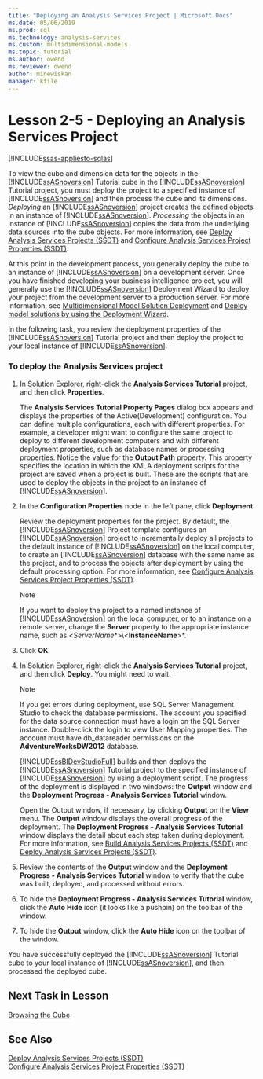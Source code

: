 ```yaml
---
title: "Deploying an Analysis Services Project | Microsoft Docs"
ms.date: 05/06/2019
ms.prod: sql
ms.technology: analysis-services
ms.custom: multidimensional-models
ms.topic: tutorial
ms.author: owend
ms.reviewer: owend
author: minewiskan
manager: kfile
---
```

# Lesson 2-5 - Deploying an Analysis Services Project
[!INCLUDE[ssas-appliesto-sqlas](../../includes/ssas-appliesto-sqlas.md)]

To view the cube and dimension data for the objects in the [!INCLUDE[ssASnoversion](../../includes/ssasnoversion-md.md)] Tutorial cube in the [!INCLUDE[ssASnoversion](../../includes/ssasnoversion-md.md)] Tutorial project, you must deploy the project to a specified instance of [!INCLUDE[ssASnoversion](../../includes/ssasnoversion-md.md)] and then process the cube and its dimensions. *Deploying* an [!INCLUDE[ssASnoversion](../../includes/ssasnoversion-md.md)] project creates the defined objects in an instance of [!INCLUDE[ssASnoversion](../../includes/ssasnoversion-md.md)]. *Processing* the objects in an instance of [!INCLUDE[ssASnoversion](../../includes/ssasnoversion-md.md)] copies the data from the underlying data sources into the cube objects. For more information, see [Deploy Analysis Services Projects &#40;SSDT&#41;](../multidimensional-models/deploy-analysis-services-projects-ssdt.md) and [Configure Analysis Services Project Properties &#40;SSDT&#41;](../multidimensional-models/configure-analysis-services-project-properties-ssdt.md).  
  
At this point in the development process, you generally deploy the cube to an instance of [!INCLUDE[ssASnoversion](../../includes/ssasnoversion-md.md)] on a development server. Once you have finished developing your business intelligence project, you will generally use the [!INCLUDE[ssASnoversion](../../includes/ssasnoversion-md.md)] Deployment Wizard to deploy your project from the development server to a production server. For more information, see [Multidimensional Model Solution Deployment](../deployment/multidimensional-model-solution-deployment.md) and [Deploy model solutions by using the Deployment Wizard](../deployment/deploy-model-solutions-using-the-deployment-wizard.md).  
  
In the following task, you review the deployment properties of the [!INCLUDE[ssASnoversion](../../includes/ssasnoversion-md.md)] Tutorial project and then deploy the project to your local instance of [!INCLUDE[ssASnoversion](../../includes/ssasnoversion-md.md)].  
  
### To deploy the Analysis Services project  
  
1.  In Solution Explorer, right-click the **Analysis Services Tutorial** project, and then click **Properties**.  
  
    The **Analysis Services Tutorial Property Pages** dialog box appears and displays the properties of the Active(Development) configuration. You can define multiple configurations, each with different properties. For example, a developer might want to configure the same project to deploy to different development computers and with different deployment properties, such as database names or processing properties. Notice the value for the **Output Path** property. This property specifies the location in which the XMLA deployment scripts for the project are saved when a project is built. These are the scripts that are used to deploy the objects in the project to an instance of [!INCLUDE[ssASnoversion](../../includes/ssasnoversion-md.md)].  
  
2.  In the **Configuration Properties** node in the left pane, click **Deployment**.  
  
    Review the deployment properties for the project. By default, the [!INCLUDE[ssASnoversion](../../includes/ssasnoversion-md.md)] Project template configures an [!INCLUDE[ssASnoversion](../../includes/ssasnoversion-md.md)] project to incrementally deploy all projects to the default instance of [!INCLUDE[ssASnoversion](../../includes/ssasnoversion-md.md)] on the local computer, to create an [!INCLUDE[ssASnoversion](../../includes/ssasnoversion-md.md)] database with the same name as the project, and to process the objects after deployment by using the default processing option. For more information, see [Configure Analysis Services Project Properties &#40;SSDT&#41;](../multidimensional-models/configure-analysis-services-project-properties-ssdt.md).  
  
    > [!NOTE]  
    > If you want to deploy the project to a named instance of [!INCLUDE[ssASnoversion](../../includes/ssasnoversion-md.md)] on the local computer, or to an instance on a remote server, change the **Server** property to the appropriate instance name, such as \<*ServerName**>\\<**InstanceName**>*.  
  
3.  Click **OK**.  
  
4.  In Solution Explorer, right-click the **Analysis Services Tutorial** project, and then click **Deploy**. You might need to wait.  
  
    > [!NOTE]  
    > If you get errors during deployment, use SQL Server Management Studio to check the database permissions. The account you specified for the data source connection must have a login on the SQL Server instance. Double-click the login to view User Mapping properties. The account must have db_datareader permissions on the **AdventureWorksDW2012** database.  
  
    [!INCLUDE[ssBIDevStudioFull](../../includes/ssbidevstudiofull-md.md)] builds and then deploys the [!INCLUDE[ssASnoversion](../../includes/ssasnoversion-md.md)] Tutorial project to the specified instance of [!INCLUDE[ssASnoversion](../../includes/ssasnoversion-md.md)] by using a deployment script. The progress of the deployment is displayed in two windows: the **Output** window and the **Deployment Progress - Analysis Services Tutorial** window.  
  
    Open the Output window, if necessary, by clicking **Output** on the **View** menu. The **Output** window displays the overall progress of the deployment. The **Deployment Progress - Analysis Services Tutorial** window displays the detail about each step taken during deployment. For more information, see [Build Analysis Services Projects &#40;SSDT&#41;](../multidimensional-models/build-analysis-services-projects-ssdt.md) and [Deploy Analysis Services Projects &#40;SSDT&#41;](../multidimensional-models/deploy-analysis-services-projects-ssdt.md).  
  
5.  Review the contents of the **Output** window and the **Deployment Progress - Analysis Services Tutorial** window to verify that the cube was built, deployed, and processed without errors.  
  
6.  To hide the **Deployment Progress - Analysis Services Tutorial** window, click the **Auto Hide** icon (it looks like a pushpin) on the toolbar of the window.  
  
7.  To hide the **Output** window, click the **Auto Hide** icon on the toolbar of the window.  
  
You have successfully deployed the [!INCLUDE[ssASnoversion](../../includes/ssasnoversion-md.md)] Tutorial cube to your local instance of [!INCLUDE[ssASnoversion](../../includes/ssasnoversion-md.md)], and then processed the deployed cube.  
  
## Next Task in Lesson  
[Browsing the Cube](lesson-2-6-browsing-the-cube.md)  
  
## See Also  
[Deploy Analysis Services Projects &#40;SSDT&#41;](../multidimensional-models/deploy-analysis-services-projects-ssdt.md)  
[Configure Analysis Services Project Properties &#40;SSDT&#41;](../multidimensional-models/configure-analysis-services-project-properties-ssdt.md)  
  
  
  
